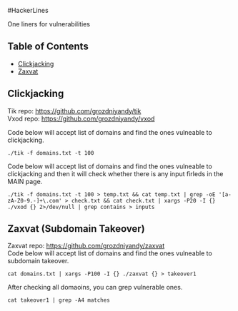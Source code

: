 #HackerLines

One liners for vulnerabilities

## Table of Contents
- [Clickjacking](https://github.com/grozdniyandy/hackerlines#clickjacking)
- [Zaxvat](https://github.com/grozdniyandy/hackerlines#zaxvat)

## Clickjacking
Tik repo: https://github.com/grozdniyandy/tik
<br>
Vxod repo: https://github.com/grozdniyandy/vxod

Code below will accept list of domains and find the ones vulneable to clickjacking.
```
./tik -f domains.txt -t 100
```
Code below will accept list of domains and find the ones vulneable to clickjacking and then it will check whether there is any input firleds in the MAIN page.
```
./tik -f domains.txt -t 100 > temp.txt && cat temp.txt | grep -oE '[a-zA-Z0-9.-]+\.com' > check.txt && cat check.txt | xargs -P20 -I {} ./vxod {} 2>/dev/null | grep contains > inputs
```
## Zaxvat (Subdomain Takeover)
Zaxvat repo: https://github.com/grozdniyandy/zaxvat
<br>
Code below will accept list of domains and find the ones vulneable to subdomain takeover.
```
cat domains.txt | xargs -P100 -I {} ./zaxvat {} > takeover1
```
After checking all domaoins, you can grep vulnerable ones.
```
cat takeover1 | grep -A4 matches
```
